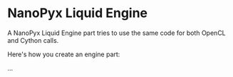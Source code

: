 # NanoPyx Liquid Engine

A NanoPyx Liquid Engine part tries to use the same code for both OpenCL and Cython calls.

Here's how you create an engine part:

...
